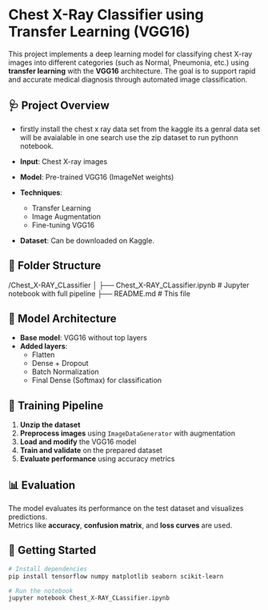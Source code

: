 # Chest X-Ray Classifier using Transfer Learning (VGG16)

This project implements a deep learning model for classifying chest X-ray images into different categories (such as Normal, Pneumonia, etc.) using **transfer learning** with the **VGG16** architecture. The goal is to support rapid and accurate medical diagnosis through automated image classification.

## 🩺 Project Overview

- firstly install the chest x ray data set from the kaggle its a genral data set will be avaialable in one search use the zip dataset to run pythonn notebook.

- **Input**: Chest X-ray images  
- **Model**: Pre-trained VGG16 (ImageNet weights)  
- **Techniques**:
  - Transfer Learning  
  - Image Augmentation  
  - Fine-tuning VGG16  
- **Dataset**: Can be downloaded on Kaggle.

## 📁 Folder Structure

/Chest_X-RAY_CLassifier
│
├── Chest_X-RAY_CLassifier.ipynb # Jupyter notebook with full pipeline
├── README.md # This file


## 🧠 Model Architecture

- **Base model**: VGG16 without top layers  
- **Added layers**:
  - Flatten  
  - Dense + Dropout  
  - Batch Normalization  
  - Final Dense (Softmax) for classification  

## 🔄 Training Pipeline

1. **Unzip the dataset**  
2. **Preprocess images** using `ImageDataGenerator` with augmentation  
3. **Load and modify** the VGG16 model  
4. **Train and validate** on the prepared dataset  
5. **Evaluate performance** using accuracy metrics  

## 📊 Evaluation

The model evaluates its performance on the test dataset and visualizes predictions.  
Metrics like **accuracy**, **confusion matrix**, and **loss curves** are used.

## 🚀 Getting Started

```bash
# Install dependencies
pip install tensorflow numpy matplotlib seaborn scikit-learn

# Run the notebook
jupyter notebook Chest_X-RAY_CLassifier.ipynb

